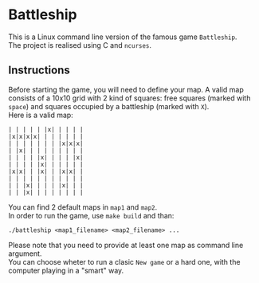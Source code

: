 # Battleship #
This is a Linux command line version of the famous game `Battleship`.  
The project is realised using C and `ncurses`.

## Instructions ##
Before starting the game, you will need to define your map. A valid map consists
of a 10x10 grid with 2 kind of squares: free squares (marked with `space`) and squares
occupied by a battleship (marked with `X`).  
Here is a valid map:
```
| | | | | |x| | | | |
|x|x|x|x| | | | | | |
| | | | | | | |x|x|x|
| |x| | | | | | | | |
| | | | |x| | | | |x|
| | | | |x| | | | | |
|x|x| | |x| | |x|x| |
| | | | | | | | | | |
| | |x| | | | |x| | |
| | |x| | | | | | | |
```

You can find 2 default maps in `map1` and `map2`.  
In order to run the game, use `make build` and than:
```
./battleship <map1_filename> <map2_filename> ...
```
Please note that you need to provide at least one map as command line argument.  
You can choose wheter to run a clasic `New game` or a hard one, with the computer
playing in a "smart" way.
